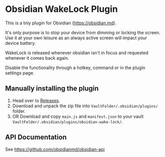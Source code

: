 # Obsidian WakeLock Plugin

This is a tniy plugin for Obsidian (https://obsidian.md).

It's only purpose is to stop your device from dimming or locking the screen. Use it at your own leisure as an always active screen will impact your device battery.

WakeLock is released whenever obsidian isn't in focus and requested whenever it comes back again.

Disable the functionality through a hotkey, command or in the plugin settings page.

## Manually installing the plugin

1. Head over to [Releases](/releases).
1. Download and unpack the zip file into `VaultFolder/.obsidian/plugins/` folder.
1. OR Download and copy `main.js` and `manifest.json` to your vault `VaultFolder/.obsidian/plugins/obsidian-wake-lock/`.

## API Documentation

See https://github.com/obsidianmd/obsidian-api
